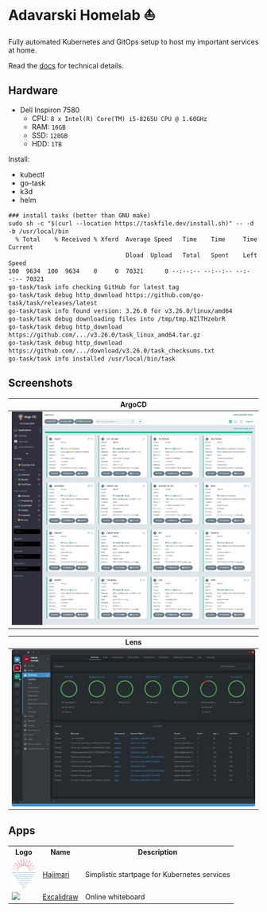 # Adavarski Homelab :sailboat:

Fully automated Kubernetes and GitOps setup to host my important services at home.

Read the [docs](https://adavarski.github.io/homelab) for technical details.

## Hardware

- Dell Inspiron 7580
    - CPU: `8 x Intel(R) Core(TM) i5-8265U CPU @ 1.60GHz`
    - RAM: `16GB`
    - SSD: `128GB`
    - HDD: `1TB`

Install:
- kubectl
- go-task
- k3d
- helm

```
### install tasks (better than GNU make)
sudo sh -c "$(curl --location https://taskfile.dev/install.sh)" -- -d -b /usr/local/bin
  % Total    % Received % Xferd  Average Speed   Time    Time     Time  Current
                                 Dload  Upload   Total   Spent    Left  Speed
100  9634  100  9634    0     0  70321      0 --:--:-- --:--:-- --:--:-- 70321
go-task/task info checking GitHub for latest tag
go-task/task debug http_download https://github.com/go-task/task/releases/latest
go-task/task info found version: 3.26.0 for v3.26.0/linux/amd64
go-task/task debug downloading files into /tmp/tmp.NZlTHzebrR
go-task/task debug http_download https://github.com/.../v3.26.0/task_linux_amd64.tar.gz
go-task/task debug http_download https://github.com/.../download/v3.26.0/task_checksums.txt
go-task/task info installed /usr/local/bin/task
```

## Screenshots

| ArgoCD |
| :--: |
| ![ArgoCD dashboard screenshot](docs/images/argocd.png) |

| Lens |
| :--: |
| ![Lens (Kubernetes dashboard screenshot)](docs/images/lens.png) |

## Apps

<table>
    <tr>
        <th>Logo</th> <th>Name</th> <th>Description</th>
    </tr>
    <tr>
        <td><img src="https://raw.githubusercontent.com/toboshii/hajimari/main/assets/logo.png" width="48">
        <td><a href="https://hajimari.io">Hajimari</a></td>
        <td>Simplistic startpage for Kubernetes services</td>
    </tr>
    <tr>
        <td><img src="https://docs.excalidraw.com/img/logo.svg" width="48">
        <td><a href="https://docs.excalidraw.com">Excalidraw</a></td>
        <td>Online whiteboard</td>
    </tr>
</table>
